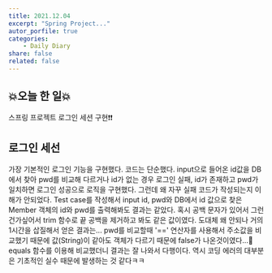 ```yaml
---
title: 2021.12.04
excerpt: "Spring Project..."
autor_porfile: true
categories:
    - Daily Diary
share: false
related: false
---
```


## 💥오늘 한 일💥
스프링 프로젝트 로그인 세션 구현❗❗

## 로그인 세선
가장 기본적인 로그인 기능을 구현했다. 코드는 단순했다. input으로 들어온 id값을 DB에서 찾아 pwd를 비교해 다르거나 id가 없는 경우 로그인 실패, id가 존재하고 pwd가 일치하면 로그인 성공으로 로직을 구현했다. 그런데 왜 자꾸 실패 코드가 작성되는지 이해가 안되었다. Test case를 작성해서 input id, pwd와 DB에서 id 값으로 찾은 Member 객체의 id와 pwd를 출력해봐도 결과는 같았다. 혹시 공백 문자가 있어서 그런건가싶어서 trim 함수로 끝 공백을 제거하고 봐도 같은 값이였다. 도대체 왜 안되나 거의 1시간을 삽질해서 얻은 결과는... pwd를 비교할때 '==' 연산자를 사용해서 주소값을 비교했기 때문에 값(String)이 같아도 객체가 다르기 때문에 false가 나온것이였다...🤨 equals 함수를 이용해 비교했더니 결과는 잘 나와서 다행이다. 역시 코딩 에러의 대부분은 기초적인 실수 때문에 발생하는 것 같다ㅋㅋ